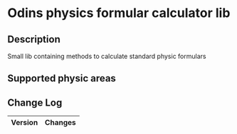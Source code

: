 # Odins physics formular calculator lib 
## Description
Small lib containing methods to calculate standard physic formulars 

## Supported physic areas


## Change Log

| Version | Changes |
|---------|---------|
